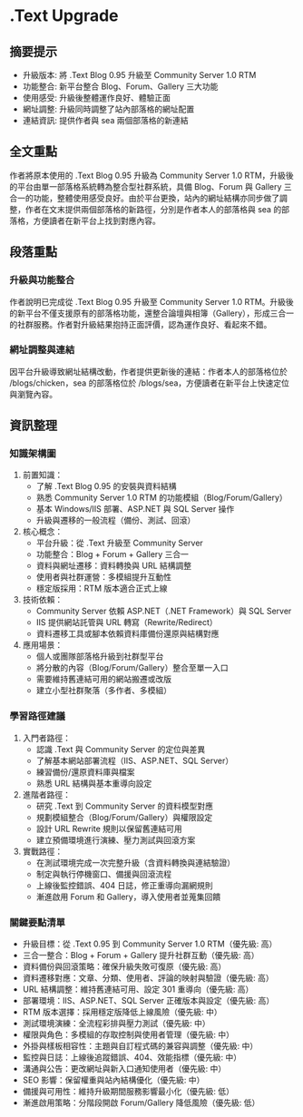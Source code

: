 # .Text Upgrade

## 摘要提示
- 升級版本: 將 .Text Blog 0.95 升級至 Community Server 1.0 RTM
- 功能整合: 新平台整合 Blog、Forum、Gallery 三大功能
- 使用感受: 升級後整體運作良好、體驗正面
- 網址調整: 升級同時調整了站內部落格的網址配置
- 連結資訊: 提供作者與 sea 兩個部落格的新連結

## 全文重點
作者將原本使用的 .Text Blog 0.95 升級為 Community Server 1.0 RTM，升級後的平台由單一部落格系統轉為整合型社群系統，具備 Blog、Forum 與 Gallery 三合一的功能，整體使用感受良好。由於平台更換，站內的網址結構亦同步做了調整，作者在文末提供兩個部落格的新路徑，分別是作者本人的部落格與 sea 的部落格，方便讀者在新平台上找到對應內容。

## 段落重點
### 升級與功能整合
作者說明已完成從 .Text Blog 0.95 升級至 Community Server 1.0 RTM。升級後的新平台不僅支援原有的部落格功能，還整合論壇與相簿（Gallery），形成三合一的社群服務。作者對升級結果抱持正面評價，認為運作良好、看起來不錯。

### 網址調整與連結
因平台升級導致網址結構改動，作者提供更新後的連結：作者本人的部落格位於 /blogs/chicken，sea 的部落格位於 /blogs/sea，方便讀者在新平台上快速定位與瀏覽內容。

## 資訊整理

### 知識架構圖
1. 前置知識：
   - 了解 .Text Blog 0.95 的安裝與資料結構
   - 熟悉 Community Server 1.0 RTM 的功能模組（Blog/Forum/Gallery）
   - 基本 Windows/IIS 部署、ASP.NET 與 SQL Server 操作
   - 升級與遷移的一般流程（備份、測試、回滾）
2. 核心概念：
   - 平台升級：從 .Text 升級至 Community Server
   - 功能整合：Blog + Forum + Gallery 三合一
   - 資料與網址遷移：資料轉換與 URL 結構調整
   - 使用者與社群運營：多模組提升互動性
   - 穩定版採用：RTM 版本適合正式上線
3. 技術依賴：
   - Community Server 依賴 ASP.NET（.NET Framework）與 SQL Server
   - IIS 提供網站託管與 URL 轉寫（Rewrite/Redirect）
   - 資料遷移工具或腳本依賴資料庫備份還原與結構對應
4. 應用場景：
   - 個人或團隊部落格升級到社群型平台
   - 將分散的內容（Blog/Forum/Gallery）整合至單一入口
   - 需要維持舊連結可用的網站搬遷或改版
   - 建立小型社群聚落（多作者、多模組）

### 學習路徑建議
1. 入門者路徑：
   - 認識 .Text 與 Community Server 的定位與差異
   - 了解基本網站部署流程（IIS、ASP.NET、SQL Server）
   - 練習備份/還原資料庫與檔案
   - 熟悉 URL 結構與基本重導向設定
2. 進階者路徑：
   - 研究 .Text 到 Community Server 的資料模型對應
   - 規劃模組整合（Blog/Forum/Gallery）與權限設定
   - 設計 URL Rewrite 規則以保留舊連結可用
   - 建立預備環境進行演練、壓力測試與回滾方案
3. 實戰路徑：
   - 在測試環境完成一次完整升級（含資料轉換與連結驗證）
   - 制定與執行停機窗口、備援與回滾流程
   - 上線後監控錯誤、404 日誌，修正重導向漏網規則
   - 漸進啟用 Forum 和 Gallery，導入使用者並蒐集回饋

### 關鍵要點清單
- 升級目標：從 .Text 0.95 到 Community Server 1.0 RTM（優先級: 高）
- 三合一整合：Blog + Forum + Gallery 提升社群互動（優先級: 高）
- 資料備份與回滾策略：確保升級失敗可復原（優先級: 高）
- 資料遷移對應：文章、分類、使用者、評論的映射與驗證（優先級: 高）
- URL 結構調整：維持舊連結可用、設定 301 重導向（優先級: 高）
- 部署環境：IIS、ASP.NET、SQL Server 正確版本與設定（優先級: 高）
- RTM 版本選擇：採用穩定版降低上線風險（優先級: 中）
- 測試環境演練：全流程彩排與壓力測試（優先級: 中）
- 權限與角色：多模組的存取控制與使用者管理（優先級: 中）
- 外掛與樣板相容性：主題與自訂程式碼的兼容與調整（優先級: 中）
- 監控與日誌：上線後追蹤錯誤、404、效能指標（優先級: 中）
- 溝通與公告：更改網址與新入口通知使用者（優先級: 中）
- SEO 影響：保留權重與站內結構優化（優先級: 中）
- 備援與可用性：維持升級期間服務影響最小化（優先級: 低）
- 漸進啟用策略：分階段開啟 Forum/Gallery 降低風險（優先級: 低）